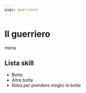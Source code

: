```yaml
---
page: guerriero
---
```


# Il guerriero

mena

## Lista skill

-   Botte
-   Altre botte
-   Roba per prendere meglio le botte
